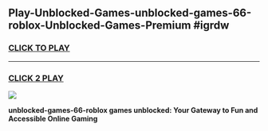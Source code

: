 
## Play-Unblocked-Games-unblocked-games-66-roblox-Unblocked-Games-Premium #igrdw
<h3>
<a href="https://premium.freeplayer.one?title=unblocked-games-66-roblox&ref=12M">CLICK TO PLAY</a></h3>
<hr>

<h3>
<a href="https://premium.freeplayer.one?title=unblocked-games-66-roblox&ref=12M">CLICK 2 PLAY</a>
  
</h3>

<a href="https://premium.freeplayer.one?title=unblocked-games-66-roblox&ref=12M"><img src="https://clearcache.store/games.png"></a>


**unblocked-games-66-roblox games unblocked: Your Gateway to Fun and Accessible Online Gaming**
